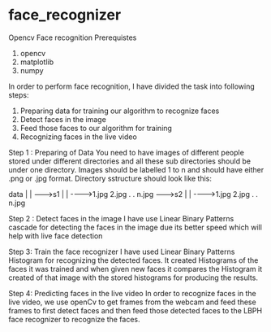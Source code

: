 # face_recognizer
Opencv Face recognition
Prerequistes
1. opencv
2. matplotlib
3. numpy 

In order to perform face recognition, I have divided the task into following steps:

1. Preparing data for training our algorithm to recognize faces
2. Detect faces in the image
3. Feed those faces to our algorithm for training
4. Recognizing faces in the live video

Step 1 : Preparing of Data
You need to have images of different people stored under different directories and all these sub directories should be under one directory.
Images should be labelled 1 to n and should have either .png or .jpg format. Directory sstructure should look like this:

data
 |
 |
 --->s1
      |
      |
      ---->1.jpg
           2.jpg
           .
           .
           n.jpg
 --->s2
      |
      |
      ---->1.jpg
           2.jpg
           .
           .
           n.jpg

Step 2 : Detect faces in the image
I have use Linear Binary Patterns cascade for detecting the faces in the image due its better speed which will help with live face detection

Step 3: Train the face recognizer
I have used Linear Binary Patterns Histogram for recognizing the detected faces. It created Histograms of the faces it was trained and when 
given new faces it compares the Histogram it created of that image with the stored histograms for producing the results.

Step 4: Predicting faces in the live video
In order to recognize faces in the live video, we use openCv to get frames from the webcam and feed these frames to first detect faces and then
feed those detected faces to the LBPH face recognizer to recognize the faces.
